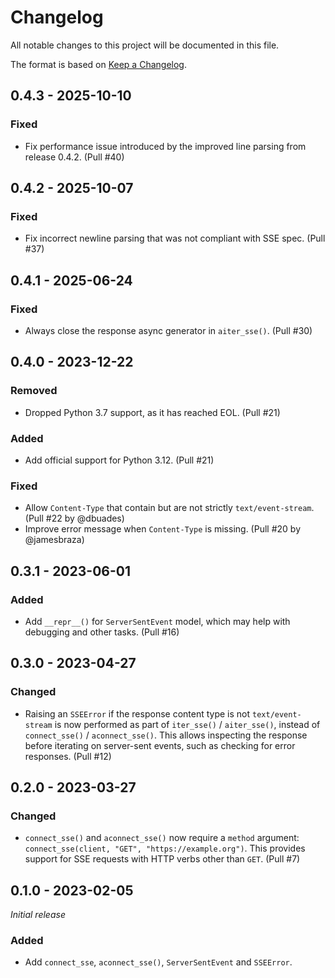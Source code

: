 # Changelog

All notable changes to this project will be documented in this file.

The format is based on [Keep a Changelog](https://keepachangelog.com/en/1.0.0/).

## 0.4.3 - 2025-10-10

### Fixed

* Fix performance issue introduced by the improved line parsing from release 0.4.2. (Pull #40)

## 0.4.2 - 2025-10-07

### Fixed

* Fix incorrect newline parsing that was not compliant with SSE spec. (Pull #37)

## 0.4.1 - 2025-06-24

### Fixed

* Always close the response async generator in `aiter_sse()`. (Pull #30)

## 0.4.0 - 2023-12-22

### Removed

* Dropped Python 3.7 support, as it has reached EOL. (Pull #21)

### Added

* Add official support for Python 3.12. (Pull #21)

### Fixed

* Allow `Content-Type` that contain but are not strictly `text/event-stream`. (Pull #22 by @dbuades)
* Improve error message when `Content-Type` is missing. (Pull #20 by @jamesbraza)

## 0.3.1 - 2023-06-01

### Added

* Add `__repr__()` for `ServerSentEvent` model, which may help with debugging and other tasks. (Pull #16)

## 0.3.0 - 2023-04-27

### Changed

* Raising an `SSEError` if the response content type is not `text/event-stream` is now performed as part of `iter_sse()` / `aiter_sse()`, instead of `connect_sse()` / `aconnect_sse()`. This allows inspecting the response before iterating on server-sent events, such as checking for error responses. (Pull #12)

## 0.2.0 - 2023-03-27

### Changed

* `connect_sse()` and `aconnect_sse()` now require a `method` argument: `connect_sse(client, "GET", "https://example.org")`. This provides support for SSE requests with HTTP verbs other than `GET`. (Pull #7)

## 0.1.0 - 2023-02-05

_Initial release_

### Added

* Add `connect_sse`, `aconnect_sse()`, `ServerSentEvent` and `SSEError`.
